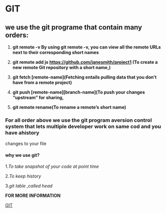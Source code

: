 # **GIT**


## we use the git programe that contain many orders:

1. **git remote -v By using git remote -v, you can view all the remote URLs next to their corresponding short names**

2.  **git remote add js https://github.com/janesmith/project1 (To create a new remote Git repository with a short name,)** 

3. **git fetch [remote-name](Fetching entails pulling data that you don’t have from a remote project)**

4. **git push [remote-name][branch-name](To push your changes “upstream” for sharing,**

5. **git remote rename(To rename a remote’s short name)**
 
 
### For all order above we use the git program aversion control system that lets multiple developer work on same cod and you have ahistory 
changes to your file


#### **why we use git?**

1.*To take snapshot of your code at point time*

2.*To keep history*

3.*git lable ,called head* 

**FOR MORE INFORMATION**

[GIT](https://blog.udemy.com/git-tutorial-a-comprehensive-guide/)

 
